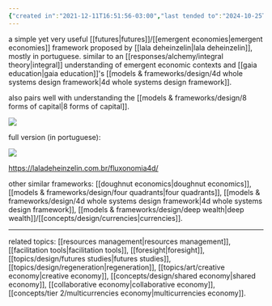 ```yaml
---
{"created in":"2021-12-11T16:51:56-03:00","last tended to":"2024-10-25T14:42:18-03:00","aliases":["fluxonomia 4d"],"tags":["framework","🌿","futures","economics"],"dg-publish":true,"notestage":["🌿"],"relevancescore":94,"created":"2021-12-11T16:51:56.742-03:00","updated":"2025-01-24T16:49:52.013-03:00","permalink":"/models-and-frameworks/design/fluxonomy-4d/","dgPassFrontmatter":true}
---
```


a simple yet very useful [[futures\|futures]]/[[emergent economies\|emergent economies]] framework proposed by [[lala deheinzelin\|lala deheinzelin]], mostly in portuguese. similar to an [[responses/alchemy/integral theory\|integral]] understanding of emergent economic contexts and [[gaia education\|gaia education]]'s [[models & frameworks/design/4d whole systems design framework\|4d whole systems design framework]].

also pairs well with understanding the [[models & frameworks/design/8 forms of capital\|8 forms of capital]].

<!--![fluxonomy 4d.png|600](/img/user/images/models%20&%20frameworks/fluxonomy%204d.png)-->
![](https://i.imgur.com/yJtDY7U.png)

full version (in portuguese):

<!--![fluxonomia 4d.png](/img/user/assets/fluxonomia%204d.png)-->
![](https://i.imgur.com/v9flYo2.png)


https://laladeheinzelin.com.br/fluxonomia4d/

other similar frameworks: [[doughnut economics\|doughnut economics]], [[models & frameworks/design/four quadrants\|four quadrants]], [[models & frameworks/design/4d whole systems design framework\|4d whole systems design framework]], [[models & frameworks/design/deep wealth\|deep wealth]]/[[concepts/design/currencies\|currencies]].

---
related topics: [[resources management\|resources management]], [[facilitation tools\|facilitation tools]], [[foresight\|foresight]], [[topics/design/futures studies\|futures studies]], [[topics/design/regeneration\|regeneration]], [[topics/art/creative economy\|creative economy]], [[concepts/design/shared economy\|shared economy]], [[collaborative economy\|collaborative economy]], [[concepts/tier 2/multicurrencies economy\|multicurrencies economy]].